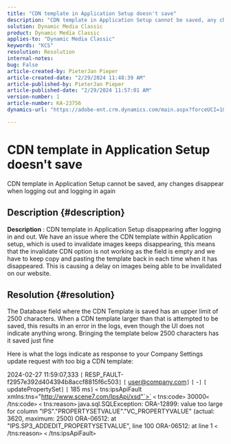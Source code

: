 ```yaml
---
title: "CDN template in Application Setup doesn't save"
description: "CDN template in Application Setup cannot be saved, any changes disappear when logging out and logging in again"
solution: Dynamic Media Classic
product: Dynamic Media Classic
applies-to: "Dynamic Media Classic"
keywords: "KCS"
resolution: Resolution
internal-notes: 
bug: False
article-created-by: PieterJan Pieper
article-created-date: "2/29/2024 11:48:39 AM"
article-published-by: PieterJan Pieper
article-published-date: "2/29/2024 11:57:01 AM"
version-number: 1
article-number: KA-23756
dynamics-url: "https://adobe-ent.crm.dynamics.com/main.aspx?forceUCI=1&pagetype=entityrecord&etn=knowledgearticle&id=02f16b74-f8d6-ee11-9078-6045bd006b25"

---
```

# CDN template in Application Setup doesn't save


CDN template in Application Setup cannot be saved, any changes disappear when logging out and logging in again

## Description {#description}

<b>Description</b> : CDN template in Application Setup disappearing after logging in and out. We have an issue where the CDN template within Application setup, which is used to invalidate images keeps disappearing, this means that the invalidate CDN option is not working as the field is empty and we have to keep copy and pasting the template back in each time when it has disappeared. This is causing a delay on images being able to be invalidated on our website.

## Resolution {#resolution}


The Database field where the CDN Template is saved has an upper limit of 2500 characters. When a CDN template larger than that is attempted to be saved, this results in an error in the logs, even though the UI does not indicate anything wrong. Bringing the template below 2500 characters has it saved just fine



Here is what the logs indicate as response to your Company Settings update
 request with too big a CDN template:

2024-02-27 11:59:07,333 `[` RESP_FAULT-f2957e392d404394b8accf8815f6c503`]` 
 `[` user@company.com`]`  `[` -`]`  `[` updatePropertySet`]`  `[` 185 ms`]` 
 `<` tns:ipsApiFault
 xmlns:tns="http://www.scene7.com/IpsApi/xsd"`>` `<` tns:code`>` 30000`<` /tns:code`>` `<` tns:reason`>` java.sql.SQLException:
 ORA-12899: value too large for column
 "IPS"."PROPERTYSETVALUE"."VC_PROPERTYVALUE" (actual: 3620, maximum:
 2500)
 ORA-06512: at "IPS.SP3_ADDEDIT_PROPERTYSETVALUE", line 100
 ORA-06512: at line 1
 `<` /tns:reason`>` `<` /tns:ipsApiFault`>`
